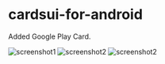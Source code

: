 cardsui-for-android
===================

Added Google Play Card.

![screenshot1](http://pimpmyrom.org/screenshots/cards.png)
![screenshot2](http://pimpmyrom.org/screenshots/cardsswipe.png)
![screenshot2](http://pimpmyrom.org/screenshots/cardsoverflow.png)

